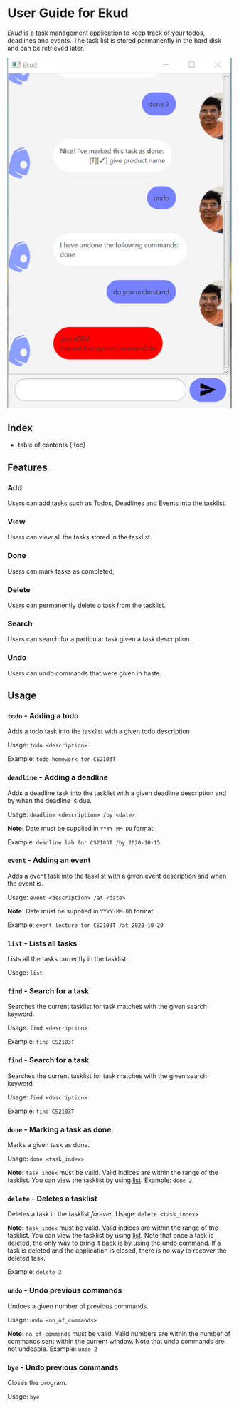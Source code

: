 # User Guide for Ekud
*Ekud* is a task management application to keep track of your todos, deadlines and events. 
The task list is stored permanently in the hard disk and can be retrieved later.

![Image of Ekud](Ui.png)

## Index
* table of contents
{:toc}
## Features 

### Add
Users can add tasks such as Todos, Deadlines and Events into the tasklist.
### View
Users can view all the tasks stored in the tasklist.
### Done
Users can mark tasks as completed,
### Delete
Users can permanently delete a task from the tasklist.
### Search
Users can search for a particular task given a task description.
### Undo
Users can undo commands that were given in haste.

## Usage

### `todo` - Adding a todo
Adds a todo task into the tasklist with a given todo description

Usage: `todo <description>`

Example: `todo homework for CS2103T`

### `deadline` - Adding a deadline
Adds a deadline task into the tasklist with a given deadline description and by when the deadline is due.

Usage: `deadline <description> /by <date>`

**Note:** Date must be supplied in `YYYY-MM-DD` format!

Example: `deadline lab for CS2103T /by 2020-10-15`

### `event` - Adding an event
Adds a event task into the tasklist with a given event description and when the event is.

Usage: `event <description> /at <date>`

**Note:** Date must be supplied in `YYYY-MM-DD` format!

Example: `event lecture for CS2103T /at 2020-10-20`


### `list` - Lists all tasks
Lists all the tasks currently in the tasklist.

Usage: `list`

### `find` - Search for a task
Searches the current tasklist for task matches with the given search keyword.

Usage: `find <description>`

Example: `find CS2103T`

### `find` - Search for a task
Searches the current tasklist for task matches with the given search keyword.

Usage: `find <description>`

Example: `find CS2103T`

### `done` - Marking a task as done
Marks a given task as done.

Usage: `done <task_index>`

**Note:** `task_index` must be valid. Valid indices are within the range of the tasklist. You can view the tasklist by using [list](https://adithyanarayan.github.io/ip/#list---lists-all-tasks).
Example: `done 2`

### `delete` - Deletes a tasklist
Deletes a task in the tasklist *forever*.
Usage: `delete <task_index>`

**Note:** `task_index` must be valid. Valid indices are within the range of the tasklist. You can view the tasklist by using [list](https://adithyanarayan.github.io/ip/#list---lists-all-taskst). Note that once a task is deleted, the only way to bring it back is by using the [undo](https://adithyanarayan.github.io/ip/#undo---undo-previous-commands) command. If a task is deleted and the application is closed, there is no way to recover the deleted task.

Example: `delete 2`

### `undo` - Undo previous commands
Undoes a given number of previous commands.

Usage: `undo <no_of_commands>`

**Note:** `no_of_commands` must be valid. Valid numbers are within the number of commands sent within the current window. Note that undo commands are not undoable.
Example: `undo 2`

### `bye` - Undo previous commands
Closes the program.

Usage: `bye`
